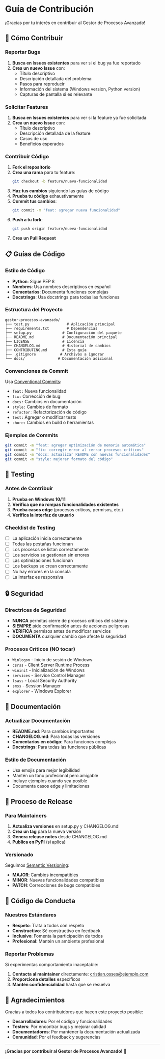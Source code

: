 # Guía de Contribución

¡Gracias por tu interés en contribuir al Gestor de Procesos Avanzado! 

## 🤝 Cómo Contribuir

### Reportar Bugs

1. **Busca en Issues existentes** para ver si el bug ya fue reportado
2. **Crea un nuevo Issue** con:
   - Título descriptivo
   - Descripción detallada del problema
   - Pasos para reproducir
   - Información del sistema (Windows version, Python version)
   - Capturas de pantalla si es relevante

### Solicitar Features

1. **Busca en Issues existentes** para ver si la feature ya fue solicitada
2. **Crea un nuevo Issue** con:
   - Título descriptivo
   - Descripción detallada de la feature
   - Casos de uso
   - Beneficios esperados

### Contribuir Código

1. **Fork el repositorio**
2. **Crea una rama** para tu feature:
   ```bash
   git checkout -b feature/nueva-funcionalidad
   ```
3. **Haz tus cambios** siguiendo las guías de código
4. **Prueba tu código** exhaustivamente
5. **Commit tus cambios**:
   ```bash
   git commit -m "feat: agregar nueva funcionalidad"
   ```
6. **Push a tu fork**:
   ```bash
   git push origin feature/nueva-funcionalidad
   ```
7. **Crea un Pull Request**

## 📋 Guías de Código

### Estilo de Código

- **Python**: Sigue PEP 8
- **Nombres**: Usa nombres descriptivos en español
- **Comentarios**: Documenta funciones complejas
- **Docstrings**: Usa docstrings para todas las funciones

### Estructura del Proyecto

```
gestor-procesos-avanzado/
├── test.py                 # Aplicación principal
├── requirements.txt        # Dependencias
├── setup.py              # Configuración del paquete
├── README.md             # Documentación principal
├── LICENSE               # Licencia
├── CHANGELOG.md          # Historial de cambios
├── CONTRIBUTING.md       # Esta guía
├── .gitignore           # Archivos a ignorar
└── docs/               # Documentación adicional
```

### Convenciones de Commit

Usa [Conventional Commits](https://www.conventionalcommits.org/):

- `feat:` Nueva funcionalidad
- `fix:` Corrección de bug
- `docs:` Cambios en documentación
- `style:` Cambios de formato
- `refactor:` Refactorización de código
- `test:` Agregar o modificar tests
- `chore:` Cambios en build o herramientas

### Ejemplos de Commits

```bash
git commit -m "feat: agregar optimización de memoria automática"
git commit -m "fix: corregir error al cerrar procesos críticos"
git commit -m "docs: actualizar README con nuevas funcionalidades"
git commit -m "style: mejorar formato del código"
```

## 🧪 Testing

### Antes de Contribuir

1. **Prueba en Windows 10/11**
2. **Verifica que no rompas funcionalidades existentes**
3. **Prueba casos edge** (procesos críticos, permisos, etc.)
4. **Verifica la interfaz de usuario**

### Checklist de Testing

- [ ] La aplicación inicia correctamente
- [ ] Todas las pestañas funcionan
- [ ] Los procesos se listan correctamente
- [ ] Los servicios se gestionan sin errores
- [ ] Las optimizaciones funcionan
- [ ] Los backups se crean correctamente
- [ ] No hay errores en la consola
- [ ] La interfaz es responsiva

## 🔒 Seguridad

### Directrices de Seguridad

- **NUNCA** permitas cierre de procesos críticos del sistema
- **SIEMPRE** pide confirmación antes de acciones peligrosas
- **VERIFICA** permisos antes de modificar servicios
- **DOCUMENTA** cualquier cambio que afecte la seguridad

### Procesos Críticos (NO tocar)

- `Winlogon` - Inicio de sesión de Windows
- `csrss` - Client Server Runtime Process
- `wininit` - Inicialización de Windows
- `services` - Service Control Manager
- `lsass` - Local Security Authority
- `smss` - Session Manager
- `explorer` - Windows Explorer

## 📝 Documentación

### Actualizar Documentación

- **README.md**: Para cambios importantes
- **CHANGELOG.md**: Para todas las versiones
- **Comentarios en código**: Para funciones complejas
- **Docstrings**: Para todas las funciones públicas

### Estilo de Documentación

- Usa emojis para mejor legibilidad
- Mantén un tono profesional pero amigable
- Incluye ejemplos cuando sea posible
- Documenta casos edge y limitaciones

## 🚀 Proceso de Release

### Para Maintainers

1. **Actualiza versiones** en setup.py y CHANGELOG.md
2. **Crea un tag** para la nueva versión
3. **Genera release notes** desde CHANGELOG.md
4. **Publica en PyPI** (si aplica)

### Versionado

Seguimos [Semantic Versioning](https://semver.org/):

- **MAJOR**: Cambios incompatibles
- **MINOR**: Nuevas funcionalidades compatibles
- **PATCH**: Correcciones de bugs compatibles

## 🤝 Código de Conducta

### Nuestros Estándares

- **Respeto**: Trata a todos con respeto
- **Constructivo**: Sé constructivo en feedback
- **Inclusivo**: Fomenta la participación de todos
- **Profesional**: Mantén un ambiente profesional

### Reportar Problemas

Si experimentas comportamiento inaceptable:

1. **Contacta al maintainer** directamente: cristian.osses@ejemplo.com
2. **Proporciona detalles** específicos
3. **Mantén confidencialidad** hasta que se resuelva

## 🙏 Agradecimientos

Gracias a todos los contribuidores que hacen este proyecto posible:

- **Desarrolladores**: Por el código y funcionalidades
- **Testers**: Por encontrar bugs y mejorar calidad
- **Documentadores**: Por mantener la documentación actualizada
- **Comunidad**: Por el feedback y sugerencias

---

**¡Gracias por contribuir al Gestor de Procesos Avanzado!** 🚀 